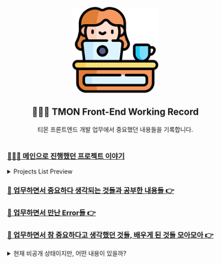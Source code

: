 <div align="center">
  <img width="200px;" src="./images/work-icon.png"/>
</div>
<h2 align="center">👩🏻‍💻 TMON Front-End Working Record</h2>
<div align="center">티몬 프론트엔드 개발 업무에서 중요했던 내용들을 기록합니다.</div>

<br />

### [👩🏻‍💻 메인으로 진행했던 프로젝트 이야기](https://github.com/mireyhgnay/fe-working-record/tree/main/Projects)

<details>
  <summary>Projects List Preview</summary>

- 🎨 티몬 서비스 공통 컴포넌트 디자인 개편(+ StoryBook)

- 🖥️ 티몬 메인 홈 브라우저 성능 개선

- 📁 Monorepo 이관 및 셋팅

</details>

### [📝 업무하면서 중요하다 생각되는 것들과 공부한 내용들 👉](https://github.com/mireyhgnay/fe-working-record/blob/main/Study/README.md)

### [🚨 업무하면서 만난 Error들 👉](https://github.com/mireyhgnay/fe-working-record/blob/main/Error/README.md)

### [🙏 업무하면서 참 중요하다고 생각했던 것들, 배우게 된 것들 모아모아 👉](https://hyerimiya.notion.site/ab02ec2b977843ca9d7f801733f727a6?v=dfaf67d1c96247a4bf76f570291ecd8e&pvs=4)

<details>
  <summary>현재 비공개 상태이지만, 어떤 내용이 있을까?</summary>
  <img width="200px;" src="./images/record.png"/>
</details>
